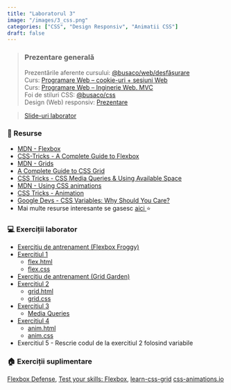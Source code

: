 ```yaml
---
title: "Laboratorul 3"
image: "/images/3_css.png"
categories: ["CSS", "Design Responsiv", "Animatii CSS"]
draft: false
---
```


> ### ️Prezentare generală
> Prezentările aferente cursului: <a href="https://profs.info.uaic.ro/sabin.buraga/teach/courses/web/web-film.html" class="text-link" target="_blank">@busaco/web/desfășurare </a> \
> Curs: <a href="https://profs.info.uaic.ro/~busaco/teach/courses/web/presentations/web03ProgramareWeb-HTTP-cookie-sesiune.pdf" target="_blank">Programare Web – cookie-uri + sesiuni Web</a> \
> Curs: <a href="https://profs.info.uaic.ro/~busaco/teach/courses/web/presentations/web04DezvoltareaAplicatiilorWeb-InginerieWeb.pdf" target="_blank">Programare Web – Inginerie Web. MVC</a> \
> Foi de stiluri CSS: <a href="https://profs.info.uaic.ro/~busaco/teach/labs/css" target="_blank">@busaco/css </a> \
> Design (Web) responsiv: <a href="https://www.slideshare.net/busaco/design-web-responsiv" target="_blank">Prezentare </a>

<blockquote class="slides">
    <a href="https://docs.google.com/presentation/d/e/2PACX-1vROBW8b7Eugt7nG_ebncQbRQ7AZaHxzvYJ6gv-SUFDAWaSB4And7GhHDgzwtN_6Vi9VLRF-teZohiNR/pub?start=false&loop=false&delayms=3000" class="slides-link">Slide-uri laborator</a>
</blockquote>

### 📖 Resurse
- <a href="https://developer.mozilla.org/en-US/docs/Learn/CSS/CSS_layout/Flexbox" target="_blank">MDN - Flexbox</a>
- <a href="https://css-tricks.com/snippets/css/a-guide-to-flexbox/" target="_blank">CSS-Tricks - A Complete Guide to Flexbox</a>
- <a href="https://developer.mozilla.org/en-US/docs/Learn/CSS/CSS_layout/Grids" target="_blank">MDN - Grids</a>
- <a href="https://css-tricks.com/snippets/css/complete-guide-grid" target="_blank">A Complete Guide to CSS Grid</a>
- <a href="https://css-tricks.com/css-media-queries" target="_blank">CSS Tricks - CSS Media Queries & Using Available Space</a>
- <a href="https://developer.mozilla.org/en-US/docs/Web/CSS/CSS_Animations/Using_CSS_animations" target="_blank">MDN - Using CSS animations</a>
- <a href="https://css-tricks.com/almanac/properties/a/animation" target="_blank">CSS Tricks - Animation</a>
- <a href="https://developers.google.com/web/updates/2016/02/css-variables-why-should-you-care" target="_blank">Google Devs - CSS Variables: Why Should You Care?</a>
- Mai multe resurse interesante se gasesc   <a href="https://profs.info.uaic.ro/~busaco/teach/courses/web/web-film.html" target="_blank">aici </a> ⭐

### 💻 Exerciții laborator
- <a href="https://flexboxfroggy.com" target="_blank">Exercitiu de antrenament (Flexbox Froggy)</a>
- <a href="https://raw.githubusercontent.com/victorvlad19/web/master/_posts/imagini/L3_Ex1.png" target="_blank">Exercitiul 1</a>
    - <a href="https://raw.githubusercontent.com/victorvlad19/web/master/_posts/code/flex.html" target="_blank">flex.html</a>
    - <a href="https://raw.githubusercontent.com/victorvlad19/web/master/_posts/code/flex.css" target="_blank">flex.css</a>
- <a href="https://cssgridgarden.com" target="_blank">Exercitiu de antrenament (Grid Garden)</a>
- <a href="https://github.com/victorvlad19/web/raw/master/_posts/imagini/L3_Ex2.png" target="_blank">Exercitiul 2</a>
    - <a href="https://raw.githubusercontent.com/victorvlad19/web/master/_posts/code/grid.html" target="_blank">grid.html</a>
    - <a href="https://raw.githubusercontent.com/victorvlad19/web/master/_posts/code/grid.css" target="_blank">grid.css</a>
- <a href="https://raw.githubusercontent.com/victorvlad19/web/master/_posts/imagini/L3_Ex3.gif" target="_blank">Exercitiul 3</a>
    - <a href="https://gist.githubusercontent.com/gokulkrishh/242e68d1ee94ad05f488/raw/c6dbc8ecc81d24c2eaf901de7fd376161fb12518/media-query.css" target="_blank">Media Queries</a>
- <a href="https://github.com/victorvlad19/web/raw/master/_posts/imagini/L3_Ex4.gif" target="_blank">Exercitiul 4</a>
    - <a href="https://raw.githubusercontent.com/victorvlad19/web/master/_posts/code/anim.html" target="_blank">anim.html</a>
    - <a href="https://raw.githubusercontent.com/victorvlad19/web/master/_posts/code/anim.css" target="_blank">anim.css</a>
- <span>Exercitiul 5 - Rescrie codul de la exercitiul 2 folosind variabile</span>

### 🏠 Exerciții suplimentare
<a href="http://www.flexboxdefense.com" target="_blank">Flexbox Defense</a>,
<a href="https://developer.mozilla.org/en-US/docs/Learn/CSS/CSS_layout/Flexbox_skills" target="_blank">Test your skills: Flexbox</a>,
<a href="https://eneax.github.io/learn-css-grid/" target="_blank">learn-css-grid</a>
<a href="https://css-animations.io/" target="_blank">css-animations.io</a>
